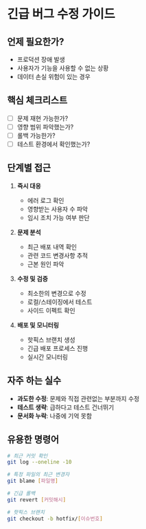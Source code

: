 # 긴급 버그 수정 가이드

## 언제 필요한가?
- 프로덕션 장애 발생
- 사용자가 기능을 사용할 수 없는 상황
- 데이터 손실 위험이 있는 경우

## 핵심 체크리스트
- [ ] 문제 재현 가능한가?
- [ ] 영향 범위 파악했는가?
- [ ] 롤백 가능한가?
- [ ] 테스트 환경에서 확인했는가?

## 단계별 접근
1. **즉시 대응**
   - 에러 로그 확인
   - 영향받는 사용자 수 파악
   - 임시 조치 가능 여부 판단

2. **문제 분석**
   - 최근 배포 내역 확인
   - 관련 코드 변경사항 추적
   - 근본 원인 파악

3. **수정 및 검증**
   - 최소한의 변경으로 수정
   - 로컬/스테이징에서 테스트
   - 사이드 이펙트 확인

4. **배포 및 모니터링**
   - 핫픽스 브랜치 생성
   - 긴급 배포 프로세스 진행
   - 실시간 모니터링

## 자주 하는 실수
- **과도한 수정**: 문제와 직접 관련없는 부분까지 수정
- **테스트 생략**: 급하다고 테스트 건너뛰기
- **문서화 누락**: 나중에 기억 못함

## 유용한 명령어
```bash
# 최근 커밋 확인
git log --oneline -10

# 특정 파일의 최근 변경자
git blame [파일명]

# 긴급 롤백
git revert [커밋해시]

# 핫픽스 브랜치
git checkout -b hotfix/[이슈번호]
```